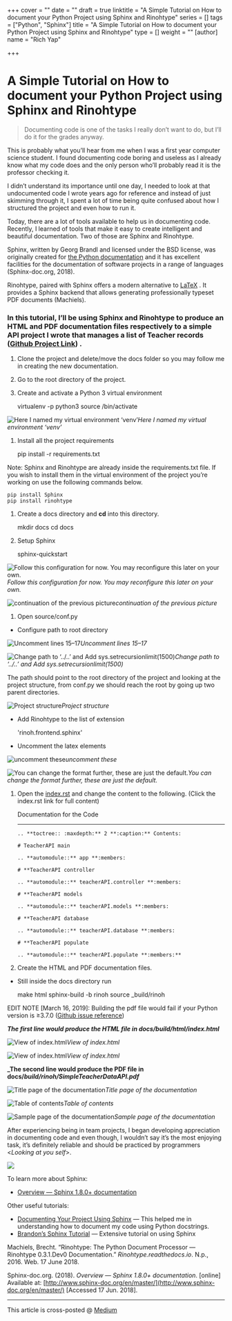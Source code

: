 +++
cover = ""
date = ""
draft = true
linktitle = "A Simple Tutorial on How to document your Python Project using Sphinx and Rinohtype"
series = []
tags = ["Python", "Sphinx"]
title = "A Simple Tutorial on How to document your Python Project using Sphinx and Rinohtype"
type = []
weight = ""
[author]
name = "Rich Yap"

+++
# A Simple Tutorial on How to document your Python Project using Sphinx and Rinohtype

> Documenting code is one of the tasks I really don’t want to do, but I’ll do it for the grades anyway.

This is probably what you’ll hear from me when I was a first year computer science student. I found documenting code boring and useless as I already know what my code does and the only person who’ll probably read it is the professor checking it.

I didn’t understand its importance until one day, I needed to look at that undocumented code I wrote years ago for reference and instead of just skimming through it, I spent a lot of time being quite confused about how I structured the project and even how to run it.

Today, there are a lot of tools available to help us in documenting code. Recently, I learned of tools that make it easy to create intelligent and beautiful documentation. Two of those are Sphinx and Rinohtype.

Sphinx, written by Georg Brandl and licensed under the BSD license, was originally created for [the Python documentation](https://docs.python.org/) and it has excellent facilities for the documentation of software projects in a range of languages (Sphinx-doc.org, 2018).

Rinohtype, paired with Sphinx offers a modern alternative to [LaTeX](http://en.wikipedia.org/wiki/LaTeX) . It provides a Sphinx backend that allows generating professionally typeset PDF documents (Machiels).

### In this tutorial, I’ll be using Sphinx and Rinohtype to produce an HTML and PDF documentation files respectively to a simple API project I wrote that manages a list of Teacher records ([Github Project Link](https://github.com/richdayandnight/Tutorial_SimpleTeacherAPI)) .

1. Clone the project and delete/move the docs folder so you may follow me in creating the new documentation.
2. Go to the root directory of the project.
3. Create and activate a Python 3 virtual environment

   virtualenv -p python3 <name of virtualenv>
   source <name of virtualenv>/bin/activate

![Here I named my virtual environment ‘venv’](https://cdn-images-1.medium.com/max/2000/1*G__9z51DfI7pqHnm9rFWBA.png)_Here I named my virtual environment ‘venv’_

1. Install all the project requirements

   pip install -r requirements.txt

Note: Sphinx and Rinohtype are already inside the requirements.txt file. If you wish to install them in the virtual environment of the project you’re working on use the following commands below.

    pip install Sphinx
    pip install rinohtype

1. Create a docs directory and **cd** into this directory.

   mkdir docs
   cd docs
2. Setup Sphinx

   sphinx-quickstart

![Follow this configuration for now. You may reconfigure this later on your own.](https://cdn-images-1.medium.com/max/2000/1*3GeKx7mfbRMkEatvUjL-Yw.png)_Follow this configuration for now. You may reconfigure this later on your own._

![continuation of the previous picture](https://cdn-images-1.medium.com/max/2000/1*hJU9QaPV1ColEG9SIc98Yg.png)_continuation of the previous picture_

1. Open source/conf.py

* Configure path to root directory

![Uncomment lines 15–17](https://cdn-images-1.medium.com/max/2000/1*toYP5LpVVDBGwm8Q2Rt2GQ.png)_Uncomment lines 15–17_

![Change path to ‘../..’ and Add sys.setrecursionlimit(1500)](https://cdn-images-1.medium.com/max/2000/1*SZYb2_6_GEkhNjYJer_qkg.png)_Change path to ‘../..’ and Add sys.setrecursionlimit(1500)_

The path should point to the root directory of the project and looking at the project structure, from conf.py we should reach the root by going up two parent directories.

![Project structure](https://cdn-images-1.medium.com/max/2000/1*OlJexT1WRuXWltzXRfy1Ug.png)_Project structure_

* Add Rinohtype to the list of extension

  'rinoh.frontend.sphinx'
* Uncomment the latex elements

![uncomment these](https://cdn-images-1.medium.com/max/2000/1*fApTWXZJphDDoqbRMPbB7A.png)_uncomment these_

![You can change the format further, these are just the default.](https://cdn-images-1.medium.com/max/2000/1*i4PY7uooztxvKmZLSv_baQ.png)_You can change the format further, these are just the default._

1. Open the [index.rst](https://github.com/richdayandnight/Tutorial_SimpleTeacherAPI/blob/master/docs/source/index.rst) and change the content to the following. (Click the index.rst link for full content)

   Documentation for the Code

   ***

       
       .. **toctree:: :maxdepth:** 2 **:caption:** Contents:
       
       # TeacherAPI main
       
       .. **automodule::** app **:members:
       
       # **TeacherAPI controller
       
       .. **automodule::** teacherAPI.controller **:members:
       
       # **TeacherAPI models
       
       .. **automodule::** teacherAPI.models **:members:
       
       # **TeacherAPI database
       
       .. **automodule::** teacherAPI.database **:members:
       
       # **TeacherAPI populate
       
       .. **automodule::** teacherAPI.populate **:members:**
       
2. Create the HTML and PDF documentation files.

* Still inside the docs directory run

  make html
  sphinx-build -b rinoh source _build/rinoh

EDIT NOTE \[March 16, 2019\]: Building the pdf file would fail if your Python version is ≥3.7.0 ([Github issue reference](https://github.com/brechtm/rinohtype/issues/133))

**_The first line would produce the HTML file in docs/build/html/index.html_**

![View of index.html](https://cdn-images-1.medium.com/max/2082/1*MbbTf-xJw7-vp476DuNP1w.png)_View of index.html_

![View of index.html](https://cdn-images-1.medium.com/max/2078/1*K2SXOVXrzrraG2YveCGd9A.png)_View of index.html_

**_The second line would produce the PDF file in docs/_build/rinoh/SimpleTeacherDataAPI.pdf_**

![Title page of the documentation](https://cdn-images-1.medium.com/max/2000/1*d1ZaYtu8NrOzRkTqFjwwoA.png)_Title page of the documentation_

![Table of contents](https://cdn-images-1.medium.com/max/2000/1*6dhDi7thA5VwQC2STdMNgQ.png)_Table of contents_

![Sample page of the documentation](https://cdn-images-1.medium.com/max/2000/1*p048sQvD_IK9il7se02VWQ.png)_Sample page of the documentation_

After experiencing being in team projects, I began developing appreciation in documenting code and even though, I wouldn’t say it’s the most enjoying task, it’s definitely reliable and should be practiced by programmers <_Looking at you self_>.

![](https://cdn-images-1.medium.com/max/2000/1*aKxfrwQhexd9gsYWiBHFJw.jpeg)

To learn more about Sphinx:

* [Overview — Sphinx 1.8.0+ documentation](http://www.sphinx-doc.org/en/master/)

Other useful tutorials:

* [Documenting Your Project Using Sphinx](https://pythonhosted.org/an_example_pypi_project/sphinx.html) — This helped me in understanding how to document my code using Python docstrings.
* [Brandon’s Sphinx Tutorial](https://media.readthedocs.org/pdf/brandons-sphinx-tutorial/latest/brandons-sphinx-tutorial.pdf) — Extensive tutorial on using Sphinx

Machiels, Brecht. “Rinohtype: The Python Document Processor — Rinohtype 0.3.1.Dev0 Documentation.” _Rinohtype.readthedocs.io_. N.p., 2016. Web. 17 June 2018.

Sphinx-doc.org. (2018). _Overview — Sphinx 1.8.0+ documentation_. \[online\] Available at: [http://www.sphinx-doc.org/en/master/](http://www.sphinx-doc.org/en/master/) \[Accessed 17 Jun. 2018\].

***

This article is cross-posted @ [Medium](https://medium.com/@richdayandnight/a-simple-tutorial-on-how-to-document-your-python-project-using-sphinx-and-rinohtype-177c22a15b5b)